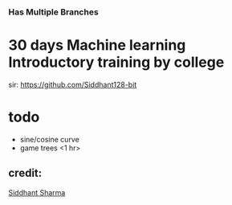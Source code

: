 ### **Has Multiple Branches**

# 30 days Machine learning Introductory training by college
sir: https://github.com/Siddhant128-bit

# todo
- sine/cosine curve
- game trees <1 hr>

## credit:
[Siddhant Sharma](https://github.com/Siddhant128-bit/)
